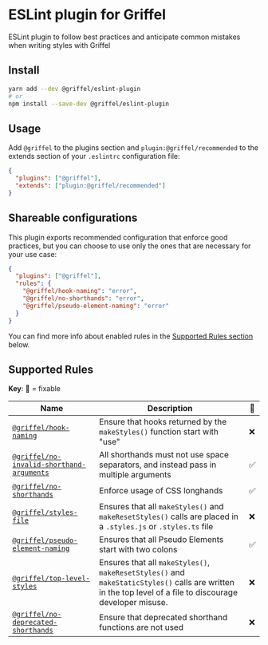 # ESLint plugin for Griffel

ESLint plugin to follow best practices and anticipate common mistakes when writing styles with Griffel

## Install

```bash
yarn add --dev @griffel/eslint-plugin
# or
npm install --save-dev @griffel/eslint-plugin
```

## Usage

Add `@griffel` to the plugins section and `plugin:@griffel/recommended` to the extends section of your `.eslintrc` configuration file:

```json
{
  "plugins": ["@griffel"],
  "extends": ["plugin:@griffel/recommended"]
}
```

## Shareable configurations

This plugin exports recommended configuration that enforce good practices, but you can choose to use only the ones that are necessary for your use case:

```json
{
  "plugins": ["@griffel"],
  "rules": {
    "@griffel/hook-naming": "error",
    "@griffel/no-shorthands": "error",
    "@griffel/pseudo-element-naming": "error"
  }
}
```

You can find more info about enabled rules in the [Supported Rules section](#supported-rules) below.

## Supported Rules

**Key**: 🔧 = fixable

| Name                                                                                       | Description                                                                                                     | 🔧  |
| ------------------------------------------------------------------------------------------ | --------------------------------------------------------------------------------------------------------------- | --- |
| [`@griffel/hook-naming`](./src/rules/hook-naming.md)                                       | Ensure that hooks returned by the `makeStyles()` function start with "use"                                      | ❌  |
| [`@griffel/no-invalid-shorthand-arguments`](./src/rules/no-invalid-shorthand-arguments.md) | All shorthands must not use space separators, and instead pass in multiple arguments                            | ✅  |
| [`@griffel/no-shorthands`](./src/rules/no-shorthands.md)                                   | Enforce usage of CSS longhands                                                                                  | ✅  |
| [`@griffel/styles-file`](./src/rules/styles-file.md)                                       | Ensures that all `makeStyles()` and `makeResetStyles()` calls are placed in a `.styles.js` or `.styles.ts` file | ❌  | limitations) | ❌ |
| [`@griffel/pseudo-element-naming`](./src/rules/pseudo-element-naming.md)                   | Ensures that all Pseudo Elements start with two colons                                                          | ✅  |
| [`@griffel/top-level-styles`](./src/rules/top-level-styles.md)                    | Ensures that all `makeStyles()`, `makeResetStyles()` and `makeStaticStyles()` calls are written in the top level of a file to discourage developer misuse.  | ❌  |
| [`@griffel/no-deprecated-shorthands`](./src/rules/no-deprecated-shorthands.md)                                       | Ensure that deprecated shorthand functions are not used                                      | ❌

